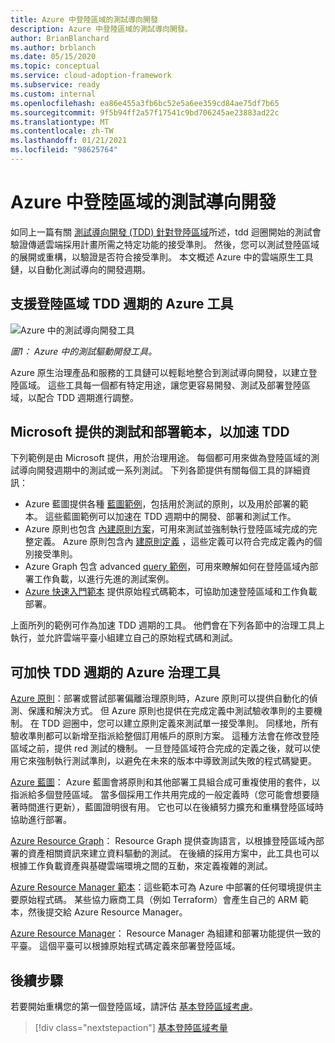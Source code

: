 ```yaml
---
title: Azure 中登陸區域的測試導向開發
description: Azure 中登陸區域的測試導向開發。
author: BrianBlanchard
ms.author: brblanch
ms.date: 05/15/2020
ms.topic: conceptual
ms.service: cloud-adoption-framework
ms.subservice: ready
ms.custom: internal
ms.openlocfilehash: ea86e455a3fb6bc52e5a6ee359cd84ae75df7b65
ms.sourcegitcommit: 9f5b94ff2a57f17541c9bd706245ae23883ad22c
ms.translationtype: MT
ms.contentlocale: zh-TW
ms.lasthandoff: 01/21/2021
ms.locfileid: "98625764"
---
```

# <a name="test-driven-development-for-landing-zones-in-azure"></a>Azure 中登陸區域的測試導向開發

如同上一篇有關 [測試導向開發 (TDD) 針對登陸區域](./test-driven-development.md)所述，tdd 迴圈開始的測試會驗證傳遞雲端採用計畫所需之特定功能的接受準則。 然後，您可以測試登陸區域的展開或重構，以驗證是否符合接受準則。 本文概述 Azure 中的雲端原生工具鏈，以自動化測試導向的開發週期。

## <a name="azure-tools-to-support-landing-zone-tdd-cycles"></a>支援登陸區域 TDD 週期的 Azure 工具

![Azure 中的測試導向開發工具](../../_images/ready/azure-tdd-tools.png)

_圖1： Azure 中的測試驅動開發工具。_

Azure 原生治理產品和服務的工具鏈可以輕鬆地整合到測試導向開發，以建立登陸區域。 這些工具每一個都有特定用途，讓您更容易開發、測試及部署登陸區域，以配合 TDD 週期進行調整。

## <a name="microsoft-provided-test-and-deployment-templates-to-accelerate-tdd"></a>Microsoft 提供的測試和部署範本，以加速 TDD

下列範例是由 Microsoft 提供，用於治理用途。 每個都可用來做為登陸區域的測試導向開發週期中的測試或一系列測試。 下列各節提供有關每個工具的詳細資訊：

- Azure 藍圖提供各種 [藍圖範例](/azure/governance/blueprints/samples)，包括用於測試的原則，以及用於部署的範本。 這些藍圖範例可以加速在 TDD 週期中的開發、部署和測試工作。
- Azure 原則也包含 [內建原則方案](/azure/governance/policy/samples/built-in-initiatives)，可用來測試並強制執行登陸區域完成的完整定義。 Azure 原則包含內 [建原則定義](/azure/governance/policy/samples/built-in-policies) ，這些定義可以符合完成定義內的個別接受準則。
- Azure Graph 包含 advanced [query 範例](/azure/governance/resource-graph/samples/advanced)，可用來瞭解如何在登陸區域內部署工作負載，以進行先進的測試案例。
- [Azure 快速入門範本](https://azure.microsoft.com/resources/templates) 提供原始程式碼範本，可協助加速登陸區域和工作負載部署。

上面所列的範例可作為加速 TDD 週期的工具。 他們會在下列各節中的治理工具上執行，並允許雲端平臺小組建立自己的原始程式碼和測試。

## <a name="azure-governance-tools-that-can-accelerate-tdd-cycles"></a>可加快 TDD 週期的 Azure 治理工具

[Azure 原則](/azure/governance/policy)：部署或嘗試部署偏離治理原則時，Azure 原則可以提供自動化的偵測、保護和解決方式。 但 Azure 原則也提供在完成定義中測試驗收準則的主要機制。 在 TDD 迴圈中，您可以建立原則定義來測試單一接受準則。 同樣地，所有驗收準則都可以新增至指派給整個訂用帳戶的原則方案。 這種方法會在修改登陸區域之前，提供 red 測試的機制。 一旦登陸區域符合完成的定義之後，就可以使用它來強制執行測試準則，以避免在未來的版本中導致測試失敗的程式碼變更。

[Azure 藍圖](/azure/governance/blueprints)： Azure 藍圖會將原則和其他部署工具組合成可重複使用的套件，以指派給多個登陸區域。 當多個採用工作共用完成的一般定義時（您可能會想要隨著時間進行更新），藍圖證明很有用。 它也可以在後續努力擴充和重構登陸區域時協助進行部署。

[Azure Resource Graph](/azure/governance/resource-graph/overview)： Resource Graph 提供查詢語言，以根據登陸區域內部署的資產相關資訊來建立資料驅動的測試。 在後續的採用方案中，此工具也可以根據工作負載資產與基礎雲端環境之間的互動，來定義複雜的測試。

[Azure Resource Manager 範本](/azure/azure-resource-manager/templates/overview)：這些範本可為 Azure 中部署的任何環境提供主要原始程式碼。 某些協力廠商工具（例如 Terraform）會產生自己的 ARM 範本，然後提交給 Azure Resource Manager。

[Azure Resource Manager](/azure/azure-resource-manager/management/overview)： Resource Manager 為組建和部署功能提供一致的平臺。 這個平臺可以根據原始程式碼定義來部署登陸區域。

## <a name="next-steps"></a>後續步驟

若要開始重構您的第一個登陸區域，請評估 [基本登陸區域考慮](./basic-considerations.md)。

> [!div class="nextstepaction"]
> [基本登陸區域考量](./basic-considerations.md)
